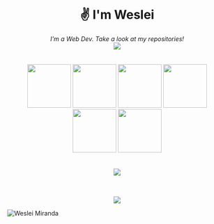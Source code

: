 <div align="center">
  <h1>✌ I'm Weslei</h1>
  <i>I'm a Web Dev. Take a look at my repositories!</i>
</div>

<div align="center">
  <img src="https://github.com/weessm/weessm/assets/56746413/26473b1b-4014-4583-a46d-dd98c593f11c" />
</div>
<br><br>

<div align="center">
  <img src="https://github.com/weessm/weessm/assets/56746413/a61fee29-fbfc-4bcc-a54d-d3dfde7ad559" width="100">
  <img src="https://github.com/weessm/weessm/assets/56746413/e6497fd2-11e6-492a-a6f7-da94dd82136f" width="100">
  <img src="https://github.com/weessm/weessm/assets/56746413/1ff3bc3f-9e7f-4e44-b73c-75582240b713" width="100">
  <img src="https://github.com/weessm/weessm/assets/56746413/7916309a-802e-4172-8332-22489ca5cdbc" width="100">
  <img src="https://github.com/weessm/weessm/assets/56746413/79217615-cf16-4a3a-8c8d-12faae7eb841" width="100">
  <img src="https://github.com/weessm/weessm/assets/56746413/3c34e13f-2e62-4e45-9e93-ae607810c33b" width="100">
</div>
<br><br>

<div align="center">
  <img src="https://github.com/weessm/weessm/assets/56746413/26473b1b-4014-4583-a46d-dd98c593f11c" />
</div>

<div align="center">
  <br><br>
  <p align="center">
    <a href="#" alt="Most used languages">
      <img src="https://github-readme-stats.vercel.app/api/top-langs/?username=weessm&theme=dracula&layout=compact" />
    </a>
    <br>
  </p>
</div>

![Weslei Miranda](https://github.com/weessm/weessm/assets/56746413/cc422709-cb7a-4f93-a6fc-3a8256e0bd6d)
<br>
</p>
